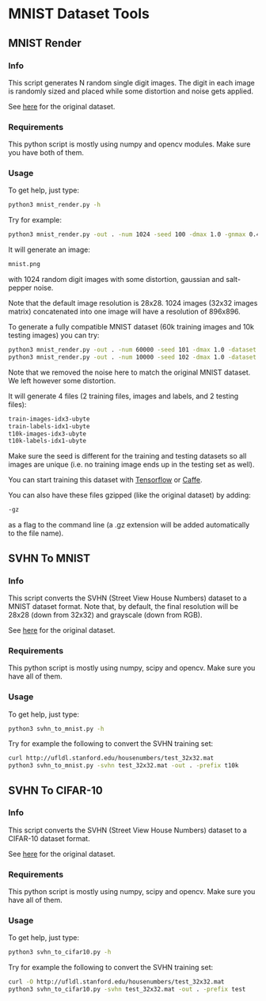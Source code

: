 # MNIST Dataset Tools

## MNIST Render

### Info

This script generates N random single digit images.
The digit in each image is randomly sized and placed while some distortion and
noise gets applied.

See <a href="http://yann.lecun.com/exdb/mnist" target="_blank">here</a> for
the original dataset.

### Requirements

This python script is mostly using numpy and opencv modules.
Make sure you have both of them.

### Usage

To get help, just type:
```sh
python3 mnist_render.py -h
```

Try for example:
```sh
python3 mnist_render.py -out . -num 1024 -seed 100 -dmax 1.0 -gnmax 0.4 -spnmax 0.1 -concat
```

It will generate an image:
```sh
mnist.png
```
with 1024 random digit images with some distortion, gaussian and salt-pepper
noise.

Note that the default image resolution is 28x28.
1024 images (32x32 images matrix) concatenated into one image will have a
resolution of 896x896.

To generate a fully compatible MNIST dataset (60k training images and 10k
testing images) you can try:
```sh
python3 mnist_render.py -out . -num 60000 -seed 101 -dmax 1.0 -dataset -prefix train
python3 mnist_render.py -out . -num 10000 -seed 102 -dmax 1.0 -dataset -prefix t10k
```

Note that we removed the noise here to match the original MNIST dataset.
We left however some distortion.

It will generate 4 files (2 training files, images and labels, and 2 testing
files):
```sh
train-images-idx3-ubyte
train-labels-idx1-ubyte
t10k-images-idx3-ubyte
t10k-labels-idx1-ubyte
```

Make sure the seed is different for the training and testing datasets so all
images are unique (i.e. no training image ends up in the testing set as well).

You can start training this dataset with
<a href="https://www.tensorflow.org" target="_blank">Tensorflow</a> or
<a href="http://caffe.berkeleyvision.org" target="_blank">Caffe</a>.

You can also have these files gzipped (like the original dataset) by adding:
```sh
-gz
```
as a flag to the command line (a .gz extension will be added automatically to
the file name).

## SVHN To MNIST

### Info

This script converts the SVHN (Street View House Numbers) dataset to a MNIST
dataset format.
Note that, by default, the final resolution will be 28x28 (down from 32x32)
and grayscale (down from RGB).

See <a href="http://ufldl.stanford.edu/housenumbers" target="_blank">here</a>
for the original dataset.

### Requirements

This python script is mostly using numpy, scipy and opencv.
Make sure you have all of them.

### Usage

To get help, just type:
```sh
python3 svhn_to_mnist.py -h
```

Try for example the following to convert the SVHN training set:
```sh
curl http://ufldl.stanford.edu/housenumbers/test_32x32.mat
python3 svhn_to_mnist.py -svhn test_32x32.mat -out . -prefix t10k
```

## SVHN To CIFAR-10

### Info

This script converts the SVHN (Street View House Numbers) dataset to a
CIFAR-10 dataset format.

See <a href="http://ufldl.stanford.edu/housenumbers" target="_blank">here</a>
for the original dataset.

### Requirements

This python script is mostly using numpy, scipy and opencv.
Make sure you have all of them.

### Usage

To get help, just type:
```sh
python3 svhn_to_cifar10.py -h
```

Try for example the following to convert the SVHN training set:
```sh
curl -O http://ufldl.stanford.edu/housenumbers/test_32x32.mat
python3 svhn_to_cifar10.py -svhn test_32x32.mat -out . -prefix test
```
